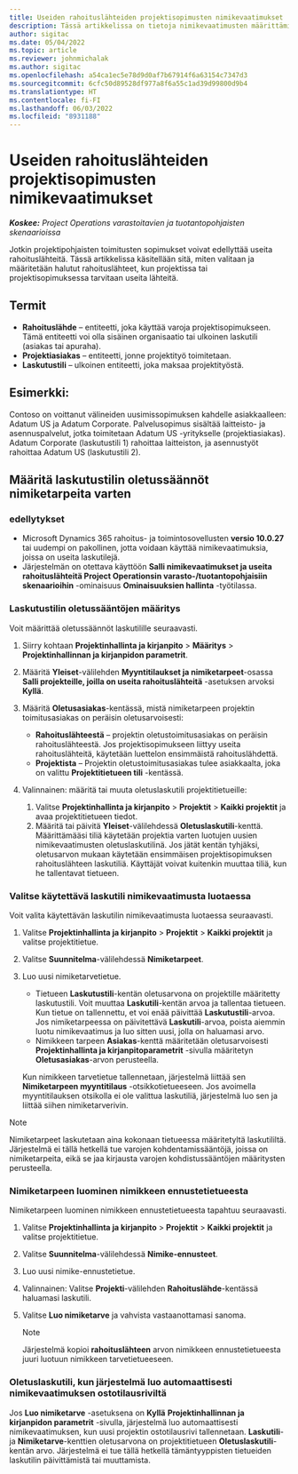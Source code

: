 ```yaml
---
title: Useiden rahoituslähteiden projektisopimusten nimikevaatimukset
description: Tässä artikkelissa on tietoja nimikevaatimusten määrittämisestä ja käytöstä useissa rahoituslähteissä.
author: sigitac
ms.date: 05/04/2022
ms.topic: article
ms.reviewer: johnmichalak
ms.author: sigitac
ms.openlocfilehash: a54ca1ec5e78d9d0af7b67914f6a63154c7347d3
ms.sourcegitcommit: 6cfc50d89528df977a8f6a55c1ad39d99800d9b4
ms.translationtype: HT
ms.contentlocale: fi-FI
ms.lasthandoff: 06/03/2022
ms.locfileid: "8931188"
---
```

# <a name="item-requirements-for-project-contracts-with-multiple-funding-sources"></a>Useiden rahoituslähteiden projektisopimusten nimikevaatimukset

_**Koskee:** Project Operations varastoitavien ja tuotantopohjaisten skenaarioissa_

Jotkin projektipohjaisten toimitusten sopimukset voivat edellyttää useita rahoituslähteitä. Tässä artikkelissa käsitellään sitä, miten valitaan ja määritetään halutut rahoituslähteet, kun projektissa tai projektisopimuksessa tarvitaan useita lähteitä.

## <a name="terminology"></a>Termit

- **Rahoituslähde** – entiteetti, joka käyttää varoja projektisopimukseen. Tämä entiteetti voi olla sisäinen organisaatio tai ulkoinen laskutili (asiakas tai apuraha).
- **Projektiasiakas** – entiteetti, jonne projektityö toimitetaan.
- **Laskutustili** – ulkoinen entiteetti, joka maksaa projektityöstä.

## <a name="example"></a>Esimerkki:

Contoso on voittanut välineiden uusimissopimuksen kahdelle asiakkaalleen: Adatum US ja Adatum Corporate. Palvelusopimus sisältää laitteisto- ja asennuspalvelut, jotka toimitetaan Adatum US -yritykselle (projektiasiakas). Adatum Corporate (laskutustili 1) rahoittaa laitteiston, ja asennustyöt rahoittaa Adatum US (laskutustili 2).

## <a name="set-up-invoice-account-defaulting-rules-for-item-requirements"></a>Määritä laskutustilin oletussäännöt nimiketarpeita varten

### <a name="prerequisites"></a>edellytykset

- Microsoft Dynamics 365 rahoitus- ja toimintosovellusten **versio 10.0.27** tai uudempi on pakollinen, jotta voidaan käyttää nimikevaatimuksia, joissa on useita laskutilejä.
- Järjestelmän on otettava käyttöön **Salli nimikevaatimukset ja useita rahoituslähteitä Project Operationsin varasto-/tuotantopohjaisiin skenaarioihin** -ominaisuus **Ominaisuuksien hallinta** -työtilassa.

### <a name="set-up-the-invoice-account-defaulting-rules"></a>Laskutustilin oletussääntöjen määritys

Voit määrittää oletussäännöt laskutilille seuraavasti.

1. Siirry kohtaan **Projektinhallinta ja kirjanpito** \> **Määritys** \> **Projektinhallinnan ja kirjanpidon parametrit**.
1. Määritä **Yleiset**-välilehden **Myyntitilaukset ja nimiketarpeet**-osassa **Salli projekteille, joilla on useita rahoituslähteitä** -asetuksen arvoksi **Kyllä**.
1. Määritä **Oletusasiakas**-kentässä, mistä nimiketarpeen projektin toimitusasiakas on peräisin oletusarvoisesti:

    - **Rahoituslähteestä** – projektin oletustoimitusasiakas on peräisin rahoituslähteestä. Jos projektisopimukseen liittyy useita rahoituslähteitä, käytetään luettelon ensimmäistä rahoituslähdettä.
    - **Projektista** – Projektin oletustoimitusasiakas tulee asiakkaalta, joka on valittu **Projektitietueen tili** -kentässä.

1. Valinnainen: määritä tai muuta oletuslaskutili projektitietueille:

    1. Valitse **Projektinhallinta ja kirjanpito** \> **Projektit** \> **Kaikki projektit** ja avaa projektitietueen tiedot.
    2. Määritä tai päivitä **Yleiset**-välilehdessä **Oletuslaskutili**-kenttä. Määrittämääsi tiliä käytetään projektia varten luotujen uusien nimikevaatimusten oletuslaskutilinä. Jos jätät kentän tyhjäksi, oletusarvon mukaan käytetään ensimmäisen projektisopimuksen rahoituslähteen laskutiliä. Käyttäjät voivat kuitenkin muuttaa tiliä, kun he tallentavat tietueen.

### <a name="select-the-invoice-account-to-use-when-you-create-an-item-requirement"></a>Valitse käytettävä laskutili nimikevaatimusta luotaessa

Voit valita käytettävän laskutilin nimikevaatimusta luotaessa seuraavasti.

1. Valitse **Projektinhallinta ja kirjanpito** \> **Projektit** \> **Kaikki projektit** ja valitse projektitietue.
1. Valitse **Suunnitelma**-välilehdessä **Nimiketarpeet**.
1. Luo uusi nimiketarvetietue.

    - Tietueen **Laskutustili**-kentän oletusarvona on projektille määritetty laskutustili. Voit muuttaa **Laskutili**-kentän arvoa ja tallentaa tietueen. Kun tietue on tallennettu, et voi enää päivittää **Laskutustili**-arvoa. Jos nimiketarpeessa on päivitettävä **Laskutili**-arvoa, poista aiemmin luotu nimikevaatimus ja luo sitten uusi, jolla on haluamasi arvo.
    - Nimikkeen tarpeen **Asiakas**-kenttä määritetään oletusarvoisesti **Projektinhallinta ja kirjanpitoparametrit** -sivulla määritetyn **Oletusasiakas**-arvon perusteella.

    Kun nimikkeen tarvetietue tallennetaan, järjestelmä liittää sen **Nimiketarpeen myyntitilaus** -otsikkotietueeseen. Jos avoimella myyntitilauksen otsikolla ei ole valittua laskutiliä, järjestelmä luo sen ja liittää siihen nimiketarverivin.

> [!NOTE]
> Nimiketarpeet laskutetaan aina kokonaan tietueessa määritetyltä laskutililtä. Järjestelmä ei tällä hetkellä tue varojen kohdentamissääntöjä, joissa on nimiketarpeita, eikä se jaa kirjausta varojen kohdistussääntöjen määritysten perusteella.

### <a name="create-an-item-requirement-from-an-item-forecast-record"></a>Nimiketarpeen luominen nimikkeen ennustetietueesta

Nimiketarpeen luominen nimikkeen ennustetietueesta tapahtuu seuraavasti.

1. Valitse **Projektinhallinta ja kirjanpito** \> **Projektit** \> **Kaikki projektit** ja valitse projektitietue.
1. Valitse **Suunnitelma**-välilehdessä **Nimike-ennusteet**.
1. Luo uusi nimike-ennustetietue.
1. Valinnainen: Valitse **Projekti**-välilehden **Rahoituslähde**-kentässä haluamasi laskutili.
1. Valitse **Luo nimiketarve** ja vahvista vastaanottamasi sanoma.

    > [!NOTE]
    > Järjestelmä kopioi **rahoituslähteen** arvon nimikkeen ennustetietueesta juuri luotuun nimikkeen tarvetietueeseen.

### <a name="default-invoice-account-when-the-system-automatically-creates-an-item-requirement-from-a-purchase-order-line"></a>Oletuslaskutili, kun järjestelmä luo automaattisesti nimikevaatimuksen ostotilausriviltä

Jos **Luo nimiketarve** -asetuksena on **Kyllä** **Projektinhallinnan ja kirjanpidon parametrit** -sivulla, järjestelmä luo automaattisesti nimikevaatimuksen, kun uusi projektin ostotilausrivi tallennetaan. **Laskutili**- ja **Nimiketarve**-kenttien oletusarvona on projektitietueen **Oletuslaskutili**-kentän arvo. Järjestelmä ei tue tällä hetkellä tämäntyyppisten tietueiden laskutilin päivittämistä tai muuttamista.
